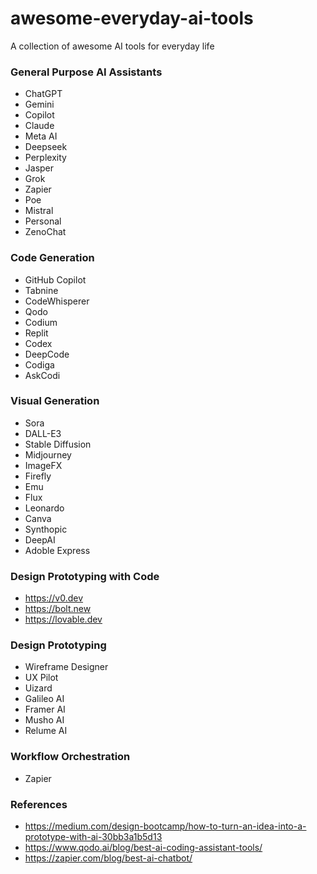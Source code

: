 # awesome-everyday-ai-tools
A collection of awesome AI tools for everyday life

### General Purpose AI Assistants
- ChatGPT
- Gemini
- Copilot
- Claude
- Meta AI
- Deepseek
- Perplexity
- Jasper
- Grok
- Zapier
- Poe
- Mistral
- Personal
- ZenoChat

### Code Generation
- GitHub Copilot
- Tabnine
- CodeWhisperer
- Qodo
- Codium
- Replit
- Codex
- DeepCode
- Codiga
- AskCodi

### Visual Generation
- Sora
- DALL-E3
- Stable Diffusion
- Midjourney
- ImageFX
- Firefly
- Emu
- Flux
- Leonardo
- Canva
- Synthopic
- DeepAI
- Adoble Express

### Design Prototyping with Code
- https://v0.dev
- https://bolt.new
- https://lovable.dev

### Design Prototyping
- Wireframe Designer
- UX Pilot
- Uizard
- Galileo AI
- Framer AI
- Musho AI
- Relume AI

### Workflow Orchestration
- Zapier

### References
- https://medium.com/design-bootcamp/how-to-turn-an-idea-into-a-prototype-with-ai-30bb3a1b5d13
- https://www.qodo.ai/blog/best-ai-coding-assistant-tools/
- https://zapier.com/blog/best-ai-chatbot/
